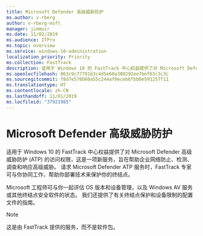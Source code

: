 ```yaml
---
title: Microsoft Defender 高级威胁防护
ms.author: v-rberg
author: v-rberg-msft
manager: jimmuir
ms.date: 11/02/2019
ms.audience: ITPro
ms.topic: overview
ms.service: windows-10-administration
localization_priority: Priority
ms.collection: FastTrack
description: 适用于 Windows 10 的 FastTrack 中心权益提供了对 Microsoft Defender 高级威胁防护 (ATP) 的访问权限，这是一项新服务，旨在帮助企业网络防止、检测、调查和响应高级威胁。
ms.openlocfilehash: 863c9c77791b3c4d5e60a380292ee7bef63c3c3c
ms.sourcegitcommit: f8d7e570b60a55c244af0eceb6fbb0e591257f11
ms.translationtype: HT
ms.contentlocale: zh-CN
ms.lasthandoff: 11/01/2019
ms.locfileid: "37921985"
---
```

# <a name="microsoft-defender-advanced-threat-protection"></a>Microsoft Defender 高级威胁防护

适用于 Windows 10 的 FastTrack 中心权益提供了对 Microsoft Defender 高级威胁防护 (ATP) 的访问权限，这是一项新服务，旨在帮助企业网络防止、检测、调查和响应高级威胁。 请求 Microsoft Defender ATP 服务时，FastTrack 专家可与你协同工作，帮助你部署技术来保护你的终结点。

Microsoft 工程师可与你一起评估 OS 版本和设备管理，以及 Windows AV 服务或其他终结点安全软件的状态。 我们还提供了有关终结点保护和设备限制的配置文件的指南。  

> [!NOTE]
> 这是由 FastTrack 提供的服务，而不是软件包。 